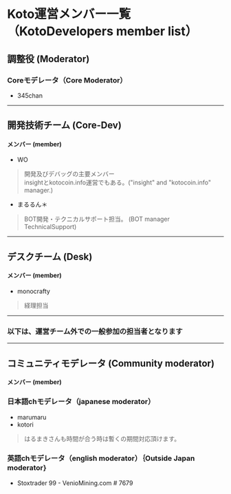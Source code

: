 # Koto運営メンバー一覧（KotoDevelopers member list）

## 調整役 (Moderator)
### Coreモデレータ（Core Moderator）
- 345chan

---
## 開発技術チーム (Core-Dev)
#### メンバー (member) 
- WO 
> 開発及びデバッグの主要メンバー  
insightとkotocoin.info運営でもある。("insight" and "kotocoin.info" manager.)  

- まるるん＊
> BOT開発・テクニカルサポート担当。 (BOT manager　TechnicalSupport)

---
## デスクチーム (Desk)
#### メンバー (member)
- monocrafty
> 経理担当

---
### 以下は、運営チーム外での一般参加の担当者となります
---
## コミュニティモデレータ (Community moderator)
#### メンバー (member) 

### 日本語chモデレータ（japanese moderator）
- marumaru  
- kotori  
>はるまきさんも時間が合う時は暫くの期間対応頂けます。  

### 英語chモデレータ（english moderator）｛Outside Japan moderator｝
- Stoxtrader 99 - VenioMining.com # 7679

